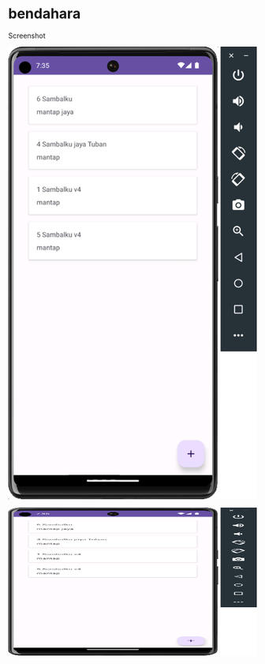 # bendahara

Screenshot

![Screenshot](https://github.com/sulistiyanto/bendahara/blob/master/Screenshot%202023-06-11%20at%2019.35.40.png)


<img src="https://github.com/sulistiyanto/bendahara/blob/master/Screenshot%202023-06-11%20at%2019.35.40.png"  width="600" height="300">
